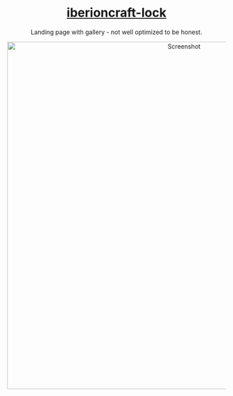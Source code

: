 <a href="https://iberioncraft.pl"><h1 align="center">iberioncraft-lock</h1></a>
<p align="center">Landing page with gallery - not well optimized to be honest.</p>

<p align="center">
  <img src="https://i.ibb.co/k90nxgC/iberioncraft-pl-Laptop-HD-1.png" width="800px" alt="Screenshot" />
</p>
